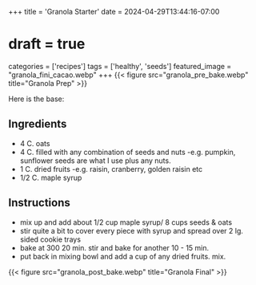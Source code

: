 +++
title = 'Granola Starter'
date = 2024-04-29T13:44:16-07:00
# draft = true
categories = ['recipes']
tags = ['healthy', 'seeds']
featured_image = "granola_fini_cacao.webp"
+++
{{< figure src="granola_pre_bake.webp" title="Granola Prep" >}}

Here is the base:

## Ingredients

- 4 C. oats
- 4 C. filled with any combination of seeds and nuts -e.g. pumpkin, sunflower seeds are what I use plus any nuts.
- 1 C. dried fruits -e.g. raisin, cranberry, golden raisin etc
- 1/2 C. maple syrup

## Instructions

- mix up and add about 1/2 cup maple syrup/ 8 cups seeds & oats
- stir quite a bit to cover every piece with syrup and spread over 2 lg. sided cookie trays
- bake at 300 20 min. stir and bake for another 10 - 15 min.
- put back in mixing bowl and add a cup of any dried fruits.  mix.

{{< figure src="granola_post_bake.webp" title="Granola Final" >}}
